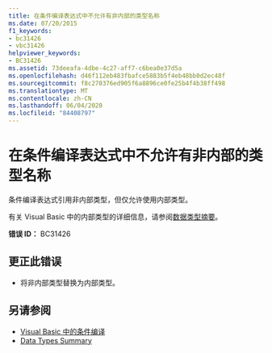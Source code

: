 ```yaml
---
title: 在条件编译表达式中不允许有非内部的类型名称
ms.date: 07/20/2015
f1_keywords:
- bc31426
- vbc31426
helpviewer_keywords:
- BC31426
ms.assetid: 73deeafa-4dbe-4c27-aff7-c6bea0e37d5a
ms.openlocfilehash: d46f112eb483fbafce5883b5f4eb48bb0d2ec48f
ms.sourcegitcommit: f8c270376ed905f6a8896ce0fe25b4f4b38ff498
ms.translationtype: MT
ms.contentlocale: zh-CN
ms.lasthandoff: 06/04/2020
ms.locfileid: "84408797"
---
```

# <a name="non-intrinsic-type-names-are-not-allowed-in-conditional-compilation-expressions"></a>在条件编译表达式中不允许有非内部的类型名称
条件编译表达式引用非内部类型，但仅允许使用内部类型。  
  
 有关 Visual Basic 中的内部类型的详细信息，请参阅[数据类型摘要](../language-reference/keywords/data-types-summary.md)。  
  
 **错误 ID：** BC31426  
  
## <a name="to-correct-this-error"></a>更正此错误  
  
- 将非内部类型替换为内部类型。  
  
## <a name="see-also"></a>另请参阅

- [Visual Basic 中的条件编译](../programming-guide/program-structure/conditional-compilation.md)
- [Data Types Summary](../language-reference/keywords/data-types-summary.md)
